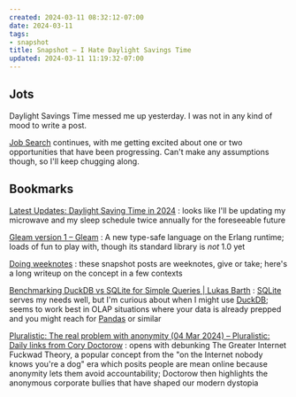 ```yaml
---
created: 2024-03-11 08:32:12-07:00
date: 2024-03-11
tags:
- snapshot
title: Snapshot — I Hate Daylight Savings Time
updated: 2024-03-11 11:19:32-07:00
---
```


## Jots

Daylight Savings Time messed me up yesterday. I was not in any kind of mood to write a post.

[Job Search](../../../card/Job%20Search.md) continues, with me getting excited about one or two opportunities that have been progressing. Can't make any assumptions though, so I'll keep chugging along.

## Bookmarks

[Latest Updates: Daylight Saving Time in 2024](https://www.sleepfoundation.org/sleep-news/latest-updates-daylight-saving-time-legislation-change)
: looks like I'll be updating my microwave and my sleep schedule twice annually for the foreseeable future

[Gleam version 1 – Gleam](https://gleam.run/news/gleam-version-1/)
: A new type-safe language on the Erlang runtime; loads of fun to play with, though its standard library is *not* 1.0 yet

[Doing weeknotes](https://doingweeknotes.com)
: these snapshot posts are weeknotes, give or take; here's a long writeup on the concept in a few contexts

[Benchmarking DuckDB vs SQLite for Simple Queries | Lukas Barth](https://www.lukas-barth.net/blog/sqlite-duckdb-benchmark/)
: [SQLite](../../../card/SQLite.md) serves my needs well, but I'm curious about when I might use [DuckDB](https://duckdb.org); seems to work best in OLAP situations where your data is already prepped and you might reach for [Pandas](../../../card/Pandas.md) or similar

[Pluralistic: The real problem with anonymity (04 Mar 2024) – Pluralistic: Daily links from Cory Doctorow](https://pluralistic.net/2024/03/04/greater-corporate-fuckward-theory/#counterintuit-ive)
: opens with debunking The Greater Internet Fuckwad Theory, a popular concept from the "on the Internet nobody knows you're a dog" era which posits people are mean online because anonymity lets them avoid accountability; Doctorow then highlights the anonymous corporate bullies that have shaped our modern dystopia